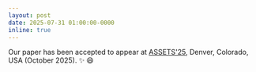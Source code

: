 ```yaml
---
layout: post
date: 2025-07-31 01:00:00-0000
inline: true
---
```


Our paper has been accepted to appear at
<a href="https://assets25.sigaccess.org/">ASSETS'25</a>, Denver, Colorado, USA (October 2025). :sparkles: :smile:
